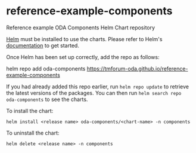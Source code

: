# reference-example-components
Reference example ODA Components Helm Chart repository


[Helm](https://helm.sh) must be installed to use the charts.  Please refer to
Helm's [documentation](https://helm.sh/docs) to get started.

Once Helm has been set up correctly, add the repo as follows:

  helm repo add oda-components https://tmforum-oda.github.io/reference-example-components

If you had already added this repo earlier, run `helm repo update` to retrieve
the latest versions of the packages.  You can then run `helm search repo
oda-components` to see the charts.

To install the <chart-name> chart:

    helm install <release name> oda-components/<chart-name> -n components

To uninstall the chart:

    helm delete <release name> -n components
